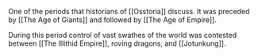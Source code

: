 One of the periods that historians of [[Osstoria]] discuss. It was preceded by [[The Age of Giants]] and followed by [[The Age of Empire]]. 

During this period control of vast swathes of the world was contested between [[The Illithid Empire]], roving dragons, and [[Jotunkung]]. 
